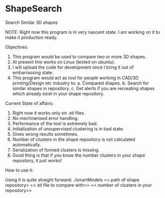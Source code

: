 # ShapeSearch
Search Similar 3D shapes

NOTE: Right now this program is in very nascent state. I am working on it to make it production ready.

Objectives:
1. This program would be used to compare two or more 3D shapes.
2. At present this works on Linux (tested on ubuntu).
3. I will upload the code for development once I bring it out of embarrassing state.
4. This program would act as tool for people working in CAD/3D printing/Design etc industry to:
    a. Compared shapes.
    b. Search for similar shapes in repository.
    c. Get alerts if you are recreating shapes which already exist in your shape repository.
    
Current State of affairs:
1. Right now it works only on .stl files.
2. No mechnanised error handling.
3. Performance of the tool is extremely bad.
4. Initialization of unsupervised clustering is in bad state.
5. Gives wrong results sometimes.
6. Number of clusters in the shape repository is not calculated automatically.
7. Serialization of formed clusters is missing.
8. Good thing is that if you know the number clusters in your shape repository, it just works!


How to use it:

Using it is quite straight forward:
./smartModels <<.path of shape repository> <<.stl file to compare with>> <<.number of clusters in your repository>>




